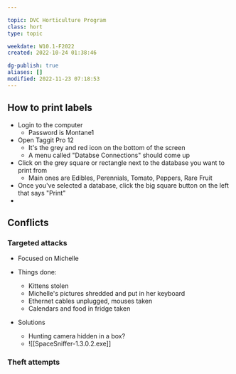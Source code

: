 ---
topic: DVC Horticulture Program
class: hort
type: topic

weekdate: W10.1-F2022
created: 2022-10-24 01:38:46

dg-publish: true
aliases: []
modified: 2022-11-23 07:18:53
---




## How to print labels
- Login to the computer
	- Password is Montane1
- Open Taggit Pro 12
	- It's the grey and red icon on the bottom of the screen
	- A menu called "Databse Connections" should come up
- Click on the grey square or rectangle next to the database you want to print from
	- Main ones are Edibles, Perennials, Tomato, Peppers, Rare Fruit
- Once you've selected a database, click the big square button on the left that says "Print"
- 























## Conflicts

### Targeted attacks
- Focused on Michelle
- Things done:
	- Kittens stolen
	- Michelle's pictures shredded and put in her keyboard
	- Ethernet cables unplugged, mouses taken
	- Calendars and food in fridge taken


- Solutions
	- Hunting camera hidden in a box?
	- ![[SpaceSniffer-1.3.0.2.exe]]



### Theft attempts